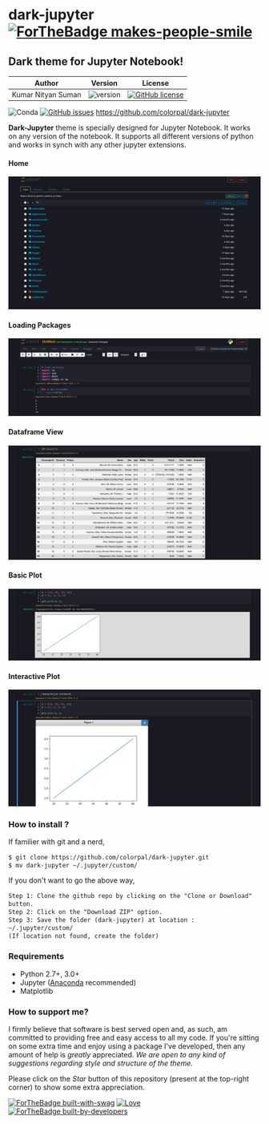 # dark-jupyter [![ForTheBadge makes-people-smile](http://ForTheBadge.com/images/badges/makes-people-smile.svg)](https://GitHub.com)

## Dark theme for Jupyter Notebook!

|    Author    | Version    | License |
| :----------: | :----------: | :----------: |
| Kumar Nityan Suman | ![version](https://img.shields.io/badge/version-1.0.0-orange.svg) | [![GitHub license](https://img.shields.io/github/license/colorpal/dark-jupyter.svg)](https://github.com/colorpal/dark-jupyter/blob/master/LICENSE) |


![Conda](https://img.shields.io/conda/pn/conda-forge/python.svg?style=social) [![GitHub issues](https://img.shields.io/github/issues/colorpal/dark-jupyter.svg)](https://github.com/colorpal/dark-jupyter/issues) https://github.com/colorpal/dark-jupyter


**Dark-Jupyter** theme is specially designed for Jupyter Notebook. It works on any version of the notebook. It supports all different versions of python and works in synch with any other jupyter extensions.

#### Home
![image](screens/home.png)

#### Loading Packages
![image](screens/loading-packages.png)

#### Dataframe View
![image](screens/dataframe.png)

#### Basic Plot
![image](screens/basic-plot.png)

#### Interactive Plot
![image](screens/plot.png)

### How to install ?

If familier with git and a nerd,

```
$ git clone https://github.com/colorpal/dark-jupyter.git
$ mv dark-jupyter ~/.jupyter/custom/
```

If you don't want to go the above way,
```
Step 1: Clone the github repo by clicking on the "Clone or Download" button.
Step 2: Click on the "Download ZIP" option.
Step 3: Save the folder (dark-jupyter) at location : ~/.jupyter/custom/
(If location not found, create the folder)
```

### Requirements
* Python 2.7+, 3.0+
* Jupyter ([Anaconda](https://www.continuum.io/downloads) recommended)
* Matplotlib


### How to support me?
I firmly believe that software is best served open and, as such, am committed to providing free and easy access to all my code. If you're sitting on some extra time and enjoy using a package I've developed, then any amount of help is *greatly* appreciated. **We are open to any kind of suggestions regarding style and structure of the theme*.*

Please click on the *Star* button of this repository (present at the top-right corner) to show some extra appreciation.


[![ForTheBadge built-with-swag](http://ForTheBadge.com/images/badges/built-with-swag.svg)](https://GitHub.com/colorpal/dark-jupyter/)
[![Love](https://forthebadge.com/images/badges/built-with-love.svg)](https://GitHub.com/colorpal/dark-jupyter/)
[![ForTheBadge built-by-developers](http://ForTheBadge.com/images/badges/built-by-developers.svg)](https://GitHub.com/colorpal/) 
